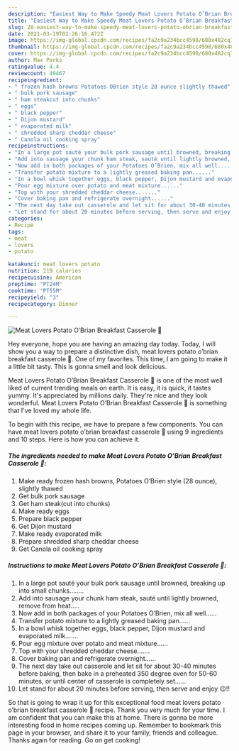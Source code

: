 ```yaml
---
description: "Easiest Way to Make Speedy Meat Lovers Potato O’Brian Breakfast Casserole 🥘"
title: "Easiest Way to Make Speedy Meat Lovers Potato O’Brian Breakfast Casserole 🥘"
slug: 28-easiest-way-to-make-speedy-meat-lovers-potato-obrian-breakfast-casserole
date: 2021-03-19T02:26:16.472Z
image: https://img-global.cpcdn.com/recipes/fa2c9a234bcc4598/680x482cq70/meat-lovers-potato-obrian-breakfast-casserole-recipe-main-photo.jpg
thumbnail: https://img-global.cpcdn.com/recipes/fa2c9a234bcc4598/680x482cq70/meat-lovers-potato-obrian-breakfast-casserole-recipe-main-photo.jpg
cover: https://img-global.cpcdn.com/recipes/fa2c9a234bcc4598/680x482cq70/meat-lovers-potato-obrian-breakfast-casserole-recipe-main-photo.jpg
author: Max Parks
ratingvalue: 4.4
reviewcount: 49467
recipeingredient:
- " frozen hash browns Potatoes OBrien style 28 ounce slightly thawed"
- " bulk pork sausage"
- " ham steakcut into chunks"
- " eggs"
- " black pepper"
- " Dijon mustard"
- " evaporated milk"
- " shredded sharp cheddar cheese"
- " Canola oil cooking spray"
recipeinstructions:
- "In a large pot sauté your bulk pork sausage until browned, breaking up into small chunks........"
- "Add into sausage your chunk ham steak, sauté until lightly browned, remove from heat....."
- "Now add in both packages of your Potatoes O’Brien, mix all well......"
- "Transfer potato mixture to a lightly greased baking pan......"
- "In a bowl whisk together eggs, black pepper, Dijon mustard and evaporated milk......."
- "Pour egg mixture over potato and meat mixture......"
- "Top with your shredded cheddar cheese......."
- "Cover baking pan and refrigerate overnight......"
- "The next day take out casserole and let sit for about 30-40 minutes before baking, then bake in a preheated 350 degree oven for 50-60 minutes, or until center of casserole is completely set......"
- "Let stand for about 20 minutes before serving, then serve and enjoy 😉!!"
categories:
- Recipe
tags:
- meat
- lovers
- potato

katakunci: meat lovers potato 
nutrition: 219 calories
recipecuisine: American
preptime: "PT24M"
cooktime: "PT55M"
recipeyield: "3"
recipecategory: Dinner

---
```



![Meat Lovers Potato O’Brian Breakfast Casserole 🥘](https://img-global.cpcdn.com/recipes/fa2c9a234bcc4598/680x482cq70/meat-lovers-potato-obrian-breakfast-casserole-recipe-main-photo.jpg)

Hey everyone, hope you are having an amazing day today. Today, I will show you a way to prepare a distinctive dish, meat lovers potato o’brian breakfast casserole 🥘. One of my favorites. This time, I am going to make it a little bit tasty. This is gonna smell and look delicious.

Meat Lovers Potato O’Brian Breakfast Casserole 🥘 is one of the most well liked of current trending meals on earth. It is easy, it is quick, it tastes yummy. It's appreciated by millions daily. They're nice and they look wonderful. Meat Lovers Potato O’Brian Breakfast Casserole 🥘 is something that I've loved my whole life.




To begin with this recipe, we have to prepare a few components. You can have meat lovers potato o’brian breakfast casserole 🥘 using 9 ingredients and 10 steps. Here is how you can achieve it.

<!--inarticleads1-->

##### The ingredients needed to make Meat Lovers Potato O’Brian Breakfast Casserole 🥘:

1. Make ready  frozen hash browns, Potatoes O’Brien style (28 ounce), slightly thawed
1. Get  bulk pork sausage
1. Get  ham steak(cut into chunks)
1. Make ready  eggs
1. Prepare  black pepper
1. Get  Dijon mustard
1. Make ready  evaporated milk
1. Prepare  shredded sharp cheddar cheese
1. Get  Canola oil cooking spray




<!--inarticleads2-->

##### Instructions to make Meat Lovers Potato O’Brian Breakfast Casserole 🥘:

1. In a large pot sauté your bulk pork sausage until browned, breaking up into small chunks........
1. Add into sausage your chunk ham steak, sauté until lightly browned, remove from heat.....
1. Now add in both packages of your Potatoes O’Brien, mix all well......
1. Transfer potato mixture to a lightly greased baking pan......
1. In a bowl whisk together eggs, black pepper, Dijon mustard and evaporated milk.......
1. Pour egg mixture over potato and meat mixture......
1. Top with your shredded cheddar cheese.......
1. Cover baking pan and refrigerate overnight......
1. The next day take out casserole and let sit for about 30-40 minutes before baking, then bake in a preheated 350 degree oven for 50-60 minutes, or until center of casserole is completely set......
1. Let stand for about 20 minutes before serving, then serve and enjoy 😉!!




So that is going to wrap it up for this exceptional food meat lovers potato o’brian breakfast casserole 🥘 recipe. Thank you very much for your time. I am confident that you can make this at home. There is gonna be more interesting food in home recipes coming up. Remember to bookmark this page in your browser, and share it to your family, friends and colleague. Thanks again for reading. Go on get cooking!
